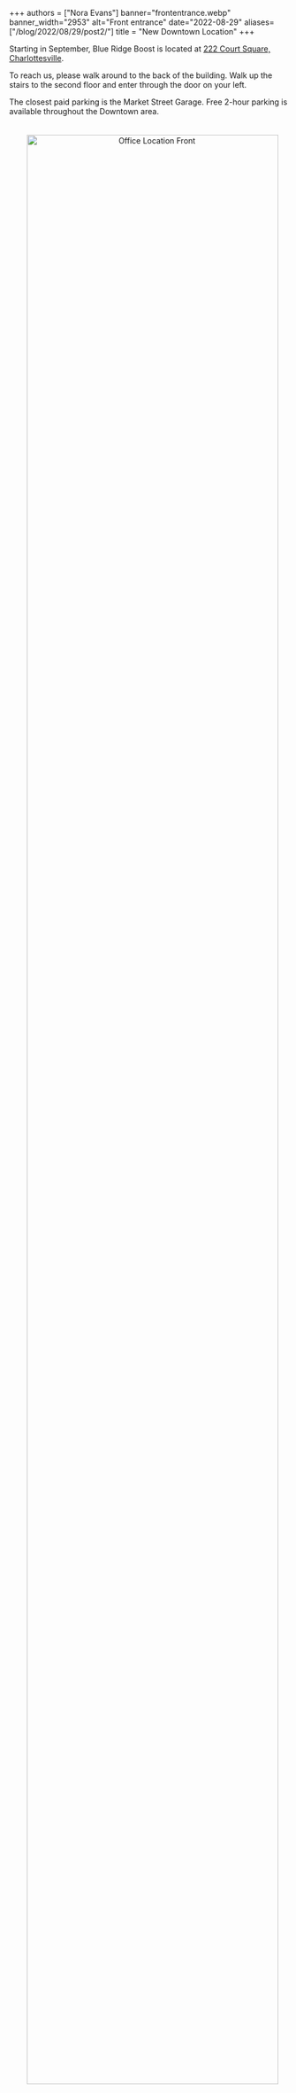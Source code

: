 +++
authors = ["Nora Evans"]
banner="frontentrance.webp"
banner_width="2953"
alt="Front entrance"
date="2022-08-29"
aliases=["/blog/2022/08/29/post2/"]
title = "New Downtown Location"
+++

Starting in September, Blue Ridge Boost is located at <a href="https://www.google.com/maps/place/222+Court+Square,+Charlottesville,+VA+22902/@38.0310664,-78.4791609,17z/data=!3m1!4b1!4m5!3m4!1s0x89b38627a3559ba7:0x8f9b07d311b4dd9b!8m2!3d38.0310622!4d-78.4769669">222 Court Square, Charlottesville</a>.

To reach us, please walk around to the back of the building. Walk up the stairs to the second floor and enter through the door on your left.

The closest paid parking is the Market Street Garage. Free 2-hour parking is available throughout the Downtown area.

<div class="container">
<div class="row">

<div class="col-sm-4 left">
<center><a href="/images/front-office-arrow.webp"><img src="/images/front-office-arrow.webp" width="95%" alt="Office Location Front" style="padding:20px;"></a></center>
</div>

<div class="col-sm-4 left">
<center><a href="/images/entrance-arrow.webp"><img src="/images/entrance-arrow.webp" width="95%" alt="Office Location Entrance" style="padding:20px;"></a></center>
</div>


</div>
</div>




